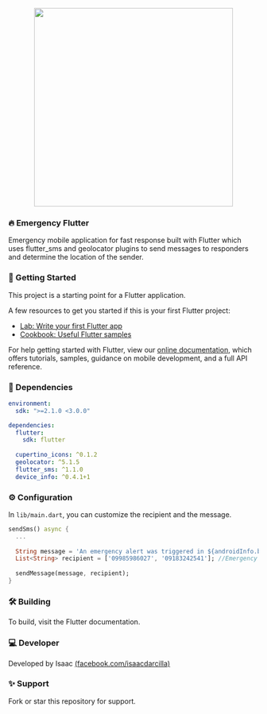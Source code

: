 <p align="center"><img src="https://miro.medium.com/max/3200/1*ogNimrTnf_COR7ImVFr3-A.png" width="400"></p>

### 🔥 Emergency Flutter

Emergency mobile application for fast response built with Flutter which uses flutter_sms and geolocator plugins to send 
messages to responders and determine the location of the sender.

### 🤘 Getting Started

This project is a starting point for a Flutter application.

A few resources to get you started if this is your first Flutter project:

- [Lab: Write your first Flutter app](https://flutter.dev/docs/get-started/codelab)
- [Cookbook: Useful Flutter samples](https://flutter.dev/docs/cookbook)

For help getting started with Flutter, view our
[online documentation](https://flutter.dev/docs), which offers tutorials,
samples, guidance on mobile development, and a full API reference.

### 🎈 Dependencies

```yaml
environment:
  sdk: ">=2.1.0 <3.0.0"

dependencies:
  flutter:
    sdk: flutter
    
  cupertino_icons: ^0.1.2
  geolocator: ^5.1.5
  flutter_sms: ^1.1.0
  device_info: ^0.4.1+1
```

### ⚙️ Configuration

In <code>lib/main.dart</code>, you can customize the recipient and the message.

```dart
sendSms() async {
  ...
    
  String message = 'An emergency alert was triggered in ${androidInfo.brand} device. Last known location is at $location';
  List<String> recipient = ['09985986027', '09183242541']; //Emergency Hotline Numbers
    
  sendMessage(message, recipient);
}
```

### 🛠️ Building

To build, visit the Flutter documentation.

### 💻 Developer

Developed by Isaac [(facebook.com/isaacdarcilla)](https://web.facebook.com/isaacdarcilla)

### ✨ Support

Fork or star this repository for support.

